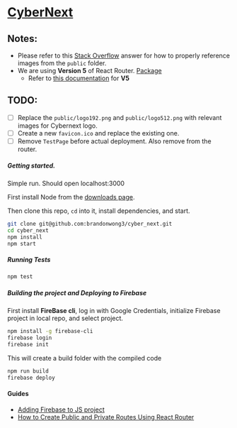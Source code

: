 # [CyberNext](https://cybernext-80933.web.app)

## Notes:
- Please refer to this [Stack Overflow](https://stackoverflow.com/a/48730272/5015219) answer for how to properly reference images from the `public` folder.
- We are using **Version 5** of React Router. [Package](https://www.npmjs.com/package/react-router-dom/v/5.0.0)
    - Refer to [this documentation](https://v5.reactrouter.com/) for **V5**

## TODO:
- [ ] Replace the `public/logo192.png` and `public/logo512.png` with relevant images for Cybernext logo.
- [ ] Create a new `favicon.ico` and replace the existing one.
- [ ] Remove `TestPage` before actual deployment. Also remove from the router.

##### Getting started. 
Simple run. Should open localhost:3000

First install Node from the [downloads page](https://nodejs.org/en/download/).

Then clone this repo, `cd` into it, install dependencies, and start.

```bash
git clone git@github.com:brandonwong3/cyber_next.git
cd cyber_next
npm install
npm start
```

##### Running Tests
```bash
npm test
```

##### Building the project and Deploying to Firebase
First install **FireBase cli**, log in with Google Credentials, initialize Firebase project in local repo, and select project.
```bash
npm install -g firebase-cli
firebase login
firebase init
```
This will create a build folder with the compiled code
```bash
npm run build
firebase deploy
```



#### Guides
- [Adding Firebase to JS project](https://firebase.google.com/docs/web/setup)
- [How to Create Public and Private Routes Using React Router](https://dev.to/nilanth/how-to-create-public-and-private-routes-using-react-router-72m)
